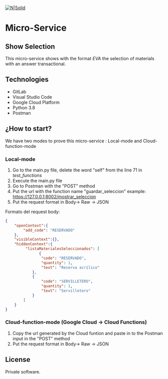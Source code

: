 [![N|Solid](https://i.ibb.co/LtT31vK/eva-150px.png)](https://eva.bot/)
# Micro-Service

## **Show Selection**

This micro-service shows with the format _EVA_ the selection of materials with an answer
transactional.


## Technologies

- GitLab
- Visual Studio Code
- Google Cloud Platform
- Python 3.8
- Postman


## ¿How to start?

We have two modes to prove this micro-service : Local-mode and Cloud-function-mode

### Local-mode

1. Go to the main.py file, delete the word "self" from the line 71 in _test_functions_
2. Execute the main.py file 
3. Go to Postman with the "POST" method
4. Put the url with the function name "guardar_seleccion" example: https://127.0.0.1:8002/mostrar_seleccion
5. Put the request format in Body-> Raw -> JSON

Formato del request body:

```json
{
    "openContext":{
        "add_code": "RESERVADO"
    },
    "visibleContext":{},
    "hiddenContext":{  
         "listaMaterialesSeleccionados": [
               {
                "code": "RESERVADO",
                "quantity": 1,
                "text": "Reserva acrílico"
            },
            {
                "code": "SERVILLETERO",
                "quantity": 1,
                "text": "Servilletero"
            }
        ]
    }
}
```

### Cloud-function-mode (Google Cloud -> Cloud Functions)

1. Copy the url generated by the Cloud funtion and paste in to the Postman input in the "POST" method
2. Put the request format in Body-> Raw -> JSON


## License

Private software.





